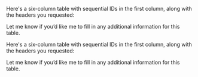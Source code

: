 Here's a six-column table with sequential IDs in the first column, along with the headers you requested:

Let me know if you’d like me to fill in any additional information for this table.

Here's a six-column table with sequential IDs in the first column, along with the headers you requested:

Let me know if you’d like me to fill in any additional information for this table.

